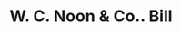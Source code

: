 ---
doi: 10.7916/D8XD2CS5
date_other: '1889'
date_other_textual: '1889'
form: printed ephemera
genre:
- Invoices
name:
- W. C. Noon & Co.
object_in_context_url: https://biggert.cul.columbia.edu/items/view/ave_biggert_01349
subject_hierarchical_geographic:
- Portland, Oregon, United States
subject_name:
- W. C. Noon & Co.
title: W. C. Noon & Co.. Bill
sort_title: W. C. Noon & Co.. Bill
call_number: ave_biggert_01349
coordinates:
- 45.519999999999996,-122.68194444444445
pid: ave_biggert_01349
identifiers: ave_biggert_01349
canvas_id: ldpd:396611
permalink: "/items/ave_biggert_01349/"
layout: iiif-image-page
---